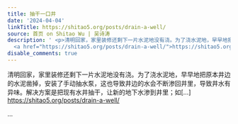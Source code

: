 ```yaml
---
title: 抽干一口井
date: '2024-04-04'
linkTitle: https://shitao5.org/posts/drain-a-well/
source: 首页 on Shitao Wu | 吴诗涛
description: ' <p>清明回家，家里装修还剩下一片水泥地没有浇。为了浇水泥地，早早地把原本井边的水泥凿掉，安装了手动抽水泵，这也导致井边的水会不断渗回井里，导致井水有异味。解决方案是把现有水井抽干，让新的地下水渗到井里；如[&hellip;]
  <a href="https://shitao5.org/posts/drain-a-well/">https://shitao5.org/posts/drain-a-well/</a></p>  ...'
disable_comments: true
---
```

 <p>清明回家，家里装修还剩下一片水泥地没有浇。为了浇水泥地，早早地把原本井边的水泥凿掉，安装了手动抽水泵，这也导致井边的水会不断渗回井里，导致井水有异味。解决方案是把现有水井抽干，让新的地下水渗到井里；如[&hellip;] <a href="https://shitao5.org/posts/drain-a-well/">https://shitao5.org/posts/drain-a-well/</a></p>  ...